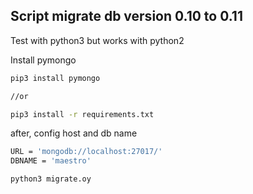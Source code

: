 
## Script migrate db version 0.10 to 0.11

Test with python3 but works with python2

Install pymongo

``` bash
pip3 install pymongo

//or

pip3 install -r requirements.txt
```

after, config host and db name

``` bash
URL = 'mongodb://localhost:27017/'
DBNAME = 'maestro'
```

``` bash
python3 migrate.oy
```